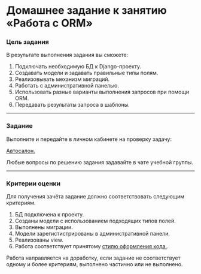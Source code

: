 # Домашнее задание к занятию «Работа с ORM»

### Цель задания

В результате выполнения задания вы сможете:

1. Подключать необходимую БД к Django-проекту.
2. Создавать модели и задавать правильные типы полям.
3. Реализовывать механизм миграций.
4. Работать с административной панелью.
5. Использовать разные варианты выполнения запросов при помощи ORM.
6. Передавать результаты запроса в шаблоны.

------

### Задание

Выполните и передайте в личном кабинете на проверку задачу:

[Автосалон.](./orm_shop)

Любые вопросы по решению задания задавайте в чате учебной группы.

------

### Критерии оценки

Для получения зачёта задание должно соответствовать следующим критериям.

1. БД подключена к проекту.
2. Созданы модели с использованием подходящих типов полей.
3. Выполнены миграции.
4. Модели зарегистистрированы в административной панели.
5. Реализованы view.
6. Работа соответствует принятому [стилю оформления кода.](https://github.com/netology-code/codestyle/tree/master/python).

Работа направляется на доработку, если задание не соответствует одному и более критериям, выполнено частично или не выполнено.
